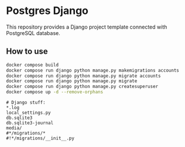 # Postgres Django

This repository provides a Django project template connected with PostgreSQL database.

## How to use

```bash
docker compose build
docker compose run django python manage.py makemigrations accounts
docker compose run django python manage.py migrate accounts
docker compose run django python manage.py migrate
docker compose run django python manage.py createsuperuser
docker compose up -d --remove-orphans
```

```.gitignore
# Django stuff:
*.log
local_settings.py
db.sqlite3
db.sqlite3-journal
media/
#*/migrations/*
#!*/migrations/__init__.py
```
